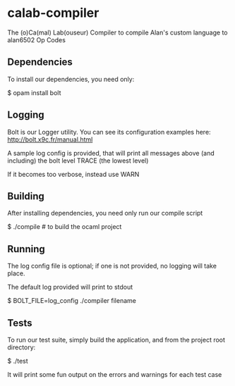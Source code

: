 calab-compiler
==============

The (o)Ca(mal) Lab(ouseur) Compiler to compile Alan's custom language to alan6502 Op Codes

Dependencies
------------
To install our dependencies, you need only:


$ opam install bolt

Logging
-------
Bolt is our Logger utility.  You can see its configuration examples here: http://bolt.x9c.fr/manual.html


A sample log config is provided, that  will print all messages above (and including) the bolt level TRACE (the lowest level)


If it becomes too verbose, instead use WARN

Building
--------
After installing dependencies, you need only run our compile script


$ ./compile #  to build the ocaml project

Running
-------
The log config file is optional; if one is not provided, no logging will take place.


The default log provided will print to stdout


$ BOLT_FILE=log_config ./compiler filename

Tests
-----
To run our test suite, simply build the application,
and from the project root directory:


$ ./test


It will print some fun output on the errors and warnings for each test case

